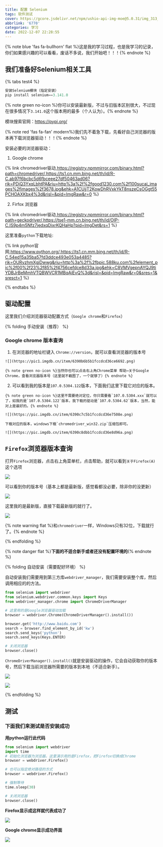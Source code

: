 ```yaml
---
title: 配置 Selenium
tags: 软件测试
cover: https://gcore.jsdelivr.net/npm/ushio-api-img-moe@5.0.31/img_313_1530x1000_72_null_normal.jpg #'https://tva4.sinaimg.cn/large/005FzdTdgy1gegf7mn8b5j31hc0u0dkw.jpg'
abbrlink: '6770'
categories: 学习
date: 2022-12-07 22:28:55
---
```


{% note blue 'fas fa-bullhorn' flat %}这是我的学习过程，也是我学习的记录，你们如果感兴趣的可以看看，废话不多说，我们开始吧！！！{% endnote %}

## 我们准备好Selenium相关工具

{% tabs test4 %}
<!-- tab Selenium -->
```python
安装Selenium模块（指定安装）
pip install selenium==3.141.0
```

{% note green no-icon %}你可以安装最新版，不过与旧版本区别很大，不过现在很多情况下`3.141.0`这个版本用的最多（个人认为）。{% endnote %}

模块搜索官网：https://pypi.org/
<!-- endtab -->

<!-- tab 浏览器驱动 -->

{% note red 'fas fa-fan' modern%}我们先不着急下载，先看好自己浏览器的版本再下载浏览器驱动！！！{% endnote %}

安装必要的浏览器驱动：

1. Google chrome

{% link chromedriver驱动,https://registry.npmmirror.com/binary.html?path=chromedriver/,https://ts1.cn.mm.bing.net/th/id/R-C.ab97f6bcbc5d6fbceee27df50463ad06?rik=PDjQ3YxqLbhtPA&riu=http%3a%2f%2fgood1230.com%2f100sucai_images%2fimages%2f3678.jpg&ehk=A1CUjjT2KowDhRVxkYkT8nszeCsOGgt55PCHOAXKbx4%3d&risl=&pid=ImgRaw&r=0 %}

2. Firfox 浏览器

{% link chromedriver驱动,https://registry.npmmirror.com/binary.html?path=geckodriver/,https://tse1-mm.cn.bing.net/th/id/OIP-C.IS9p4m5Nfz7jedxqDixrKQHaHp?pid=ImgDet&rs=1 %}

<!-- endtab -->

<!-- tab python -->
这里准备`python`下载地址:

{% link python官网,https://www.python.org/,https://ts1.cn.mm.bing.net/th/id/R-C.54ed15a35ba57fd3ddce493e053a4485?rik=OURyzhmXgjDwwg&riu=http%3a%2f%2fbpic.588ku.com%2felement_pic%2f00%2f23%2f85%2f4756cefdce8d33a.jpg&ehk=C8VMVgepnAYQJ9tiYDBJrBeMmhVTQBWVCR1MBqAiEvQ%3d&risl=&pid=ImgRaw&r=0&sres=1&sresct=1 %}
<!-- endtab -->


{% endtabs %}

## 驱动配置

这里我们介绍浏览器驱动配置方式（`Google chrome`和`Firefox`）

{% folding 手动安装（推荐） %}

### Google chrome 版本查询

   1. 在浏览器的地址栏键入 `Chrome://version`，就可以查看浏览器的版本号

    ![](https://pic1.imgdb.cn/item/6390b6b5b1fccdcd36ce6692.png)

    {% note green no-icon %}当然你也可以点击右上角Chrome菜单 帮助→关于Google Chrome，查看浏览器版本号（这里就不截图了，一个就够了）{% endnote %}

   2. 可以看到我的版本是`107.0.5304.122`版本，下面我们这里下载它对应的版本。

    {% note green no-icon %}这里不需要绝对定位，你只需要看`107.0.5304.xxx`就可以了，如我的是`107.0.5304.122`版本，我下载的驱动是`107.0.5304.62`版本，当然，能对上是最好的。{% endnote %}

    ![](https://pic.imgdb.cn/item/6390c7c5b1fccdcd36e7508e.png)

    下载对应的版本，windows下载`chromedriver_win32.zip`压缩包即可。

    ![](https://pic.imgdb.cn/item/6390c8dbb1fccdcd36e8d96a.png)

## `Firefox`浏览器版本查询

   打开`Firefox`浏览器，点击右上角菜单栏，点击帮助，就可以看到`关于Firefox(A)`这个选项

![](https://pic.imgdb.cn/item/6390c22ab1fccdcd36df8fbd.png)

   可以看到你的版本号（基本上都是最新版，感觉看都没必要，除非你的没更新）

![](https://pic.imgdb.cn/item/6390c50ab1fccdcd36e37c36.png)

   这里我的是最新版，直接下载最新版的就行了。

![](https://pic.imgdb.cn/item/6390ca40b1fccdcd36ea9cfd.png)

    
{% note warning flat %}和`chromedriver`一样，Windows只有32位，下载就行了。{% endnote %}

{% endfolding %}


{% note danger flat %}**下面的不适合新手或者还没有配置环境的**{% endnote %}

{% folding 自动安装（需要配好环境） %}

自动安装我们需要用到第三方库`webdriver_manager`，我们需要安装整个库，然后调用相应的的方法。

```python
from selenium import webdriver
from selenium.webdriver.common.keys import Keys
from webdriver_manager.chrome import ChromeDriverManager

# 这里用的是Google浏览器驱动加载
browser = webdriver.Chrome(ChromeDriverManager().install())

browser.get('http://www.baidu.com')
search = browser.find_element_by_id('kw')
search.send_keys('python')
search.send_keys(Keys.ENTER)

# 关闭浏览器
browser.close()
```

`ChromeDriverManager().install()`就是安装驱动的操作，它会自动获取你的版本号，然后下载当前浏览器所需要的版本到本地（不适合新手）。

![](https://pic.imgdb.cn/item/6390cf2eb1fccdcd36f08d7f.png)

![](https://pic.imgdb.cn/item/6390cf15b1fccdcd36f06fec.png)

{% endfolding %}

## 测试

### 下面我们来测试是否安装成功

**用python运行此代码**

```python
from selenium import webdriver
import time
# 初始化浏览器为浏览器。这里演示用的是Firefox，把Firefox切换成Chrome
browser = webdriver.Firefox()

# 也可以指定绝对路径的方式
browser = webdriver.Firefox()

# 强制等待
time.sleep(30)

# 关闭浏览器
browser.close()
```

**Firefox显示成这样就代表成功了**

![](https://pic.imgdb.cn/item/6390d1bcb1fccdcd36f38355.png)

**Google chrome显示成功界面**

![](https://pic2.zhimg.com/v2-973be9e26fad4692e82f861c85a26c7d_r.jpg)

